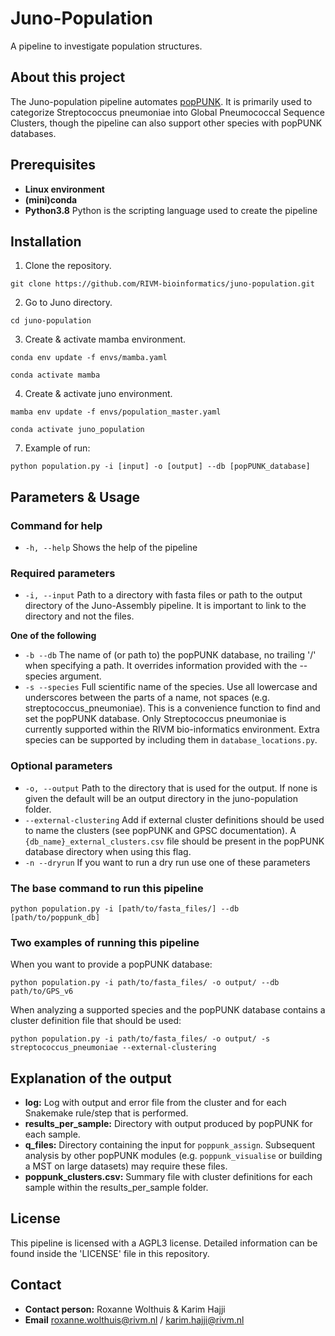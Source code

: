 # Juno-Population

A pipeline to investigate population structures.

## About this project
The Juno-population pipeline automates [popPUNK](https://www/poppunk.net). It is primarily used to categorize Streptococcus pneumoniae into Global Pneumococcal Sequence Clusters, though the pipeline can also support other species with popPUNK databases.

## Prerequisites
* **Linux environment**
* **(mini)conda**
* **Python3.8** Python is the scripting language used to create the pipeline

## Installation
1. Clone the repository.
```
git clone https://github.com/RIVM-bioinformatics/juno-population.git
```
2. Go to Juno directory.
```
cd juno-population
```
3. Create & activate mamba environment.
```
conda env update -f envs/mamba.yaml
```
```
conda activate mamba
```

4. Create & activate juno environment.
```
mamba env update -f envs/population_master.yaml
```
```
conda activate juno_population
```

7. Example of run:
```
python population.py -i [input] -o [output] --db [popPUNK_database]
```

## Parameters & Usage
### Command for help
* ```-h, --help``` Shows the help of the pipeline

### Required parameters
* ```-i, --input``` Path to a directory with fasta files or path to the output directory of the Juno-Assembly pipeline. It is important to link to the directory and not the files.

**One of the following**
* ```-b --db``` The name of (or path to) the popPUNK database, no trailing '/' when specifying a path. It overrides information provided with the --species argument.
* ```-s --species``` Full scientific name of the species. Use all lowercase and underscores between the parts of a name, not spaces (e.g. streptococcus_pneumoniae). This is a convenience function to find and set the popPUNK database. Only Streptococcus pneumoniae is currently supported within the RIVM bio-informatics environment. Extra species can be supported by including them in ```database_locations.py```.

### Optional parameters
* ```-o, --output```    Path to the directory that is used for the output. If none is given the default will be an output directory in the juno-population folder.
* ```--external-clustering```    Add if external cluster definitions should be used to name the clusters (see popPUNK and GPSC documentation). A ```{db_name}_external_clusters.csv``` file should be present in the popPUNK database directory when using this flag.
* ```-n --dryrun```     If you want to run a dry run use one of these parameters

### The base command to run this pipeline
```
python population.py -i [path/to/fasta_files/] --db [path/to/poppunk_db]
```
### Two examples of running this pipeline

When you want to provide a popPUNK database:
```
python population.py -i path/to/fasta_files/ -o output/ --db path/to/GPS_v6
```

When analyzing a supported species and the popPUNK database contains a cluster definition file that should be used:
```
python population.py -i path/to/fasta_files/ -o output/ -s streptococcus_pneumoniae --external-clustering
```

## Explanation of the output
* **log:** Log with output and error file from the cluster and for each Snakemake rule/step that is performed.
* **results_per_sample:** Directory with output produced by popPUNK for each sample.
* **q_files:** Directory containing the input for ```poppunk_assign```. Subsequent analysis by other popPUNK modules (e.g. ```poppunk_visualise``` or building a MST on large datasets) may require these files.
* **poppunk_clusters.csv:** Summary file with cluster definitions for each sample within the results_per_sample folder.

## License
This pipeline is licensed with a AGPL3 license. Detailed information can be found inside the 'LICENSE' file in this repository.

## Contact
* **Contact person:**       Roxanne Wolthuis & Karim Hajji
* **Email**                 roxanne.wolthuis@rivm.nl / karim.hajji@rivm.nl
